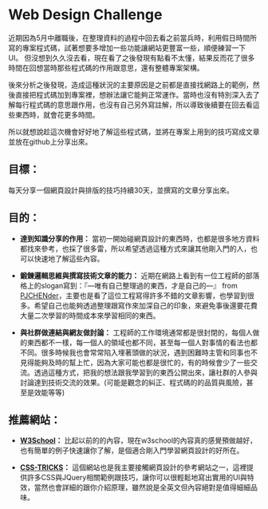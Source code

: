 # Web Design Challenge #

近期因為5月中離職後，在整理資料的過程中回去看之前當兵時，利用假日時間所寫的專案程式碼，試著想要多增加一些功能讓網站更豐富一些，順便練習一下UI。
但沒想到久久沒去看，現在看了之後發現有點看不太懂，結果反而花了很多時間在回想當時那些程式碼的作用跟意思，還有整體專案架構。

後來分析之後發現，造成這種狀況的主要原因是之前都是直接找網路上的範例，然後直接把程式碼加到專案裡，想辦法讓它能夠正常運作。當時也沒有特別深入去了解每行程式碼的意思跟作用，也沒有自己另外寫註解，所以導致後續要在回去看這些東西時，就會花更多時間。

所以就想說趁這次機會好好地了解這些程式碼，並將在專案上用到的技巧寫成文章並放在github上分享出來。



## 目標： ##
每天分享一個網頁設計與排版的技巧持續30天，並撰寫的文章分享出來。





## 目的： ##

  - **達到知識分享的作用：** 當初一開始碰網頁設計的東西時，也都是很多地方資料都找來參考，也採了很多雷，所以希望透過這種方式來讓其他剛入門的人，也可以快速地了解這些內容。
  
  - **鍛鍊邏輯思維與撰寫技術文章的能力：** 近期在網路上看到有一位工程師的部落格上的slogan寫到：『—唯有自己整理過的東西，才是自己的—』 from [PJCHENder](https://pjchender.blogspot.tw/)，主要也是看了這位工程寫得許多不錯的文章影響，也學習到很多。希望自己也能夠透過整理跟寫作來加深自己的印象，來避免事後還要花費大量二次學習的時間成本來學習相同的東西。
  
  - **與社群做連結與網友做討論：** 工程師的工作環境通常都是很封閉的，每個人做的東西都不一樣，每一個人的領域也都不同，甚至每一個人對事情的看法也都不同。很多時候我也會常常陷入埋著頭做的狀況，遇到困難時主管和同事也不見得能夠及時的幫上忙，因為大家可能也都是很忙的，有的時候會少了一些交流。透過這種方式，把我的想法跟我學習到的東西公開出來，讓社群的人參與討論達到技術交流的效果。(可能是觀念的糾正、程式碼的的品質與風險，甚至是效能等等)




## 推薦網站： ##

  - **[W3School](https://www.w3schools.com/)：** 比起以前的的內容，現在w3school的內容真的感覺預做越好，也有簡單的例子快速讓你了解，是個適合剛入門學習網頁設計的好所在。
  
  - **[CSS-TRICKS](https://css-tricks.com/)：** 這個網站也是我主要接觸網頁設計的參考網站之一，這裡提供許多CSS與JQuery相關範例跟技巧，讓你可以很輕鬆地寫出實用的UI與特效，當然也會詳細的跟你介紹原理，雖然說是全英文但內容絕對是值得細細品味。

